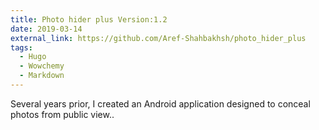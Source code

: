 ```yaml
---
title: Photo hider plus Version:1.2
date: 2019-03-14
external_link: https://github.com/Aref-Shahbakhsh/photo_hider_plus
tags:
  - Hugo
  - Wowchemy
  - Markdown
---
```


Several years prior, I created an Android application designed to conceal photos from public view..

<!--more-->
